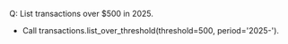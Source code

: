 Q: List transactions over $500 in 2025.
- Call transactions.list_over_threshold(threshold=500, period='2025-').
